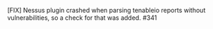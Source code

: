 [FIX] Nessus plugin crashed when parsing tenableio reports without vulnerabilities, so a check for that was added. #341
